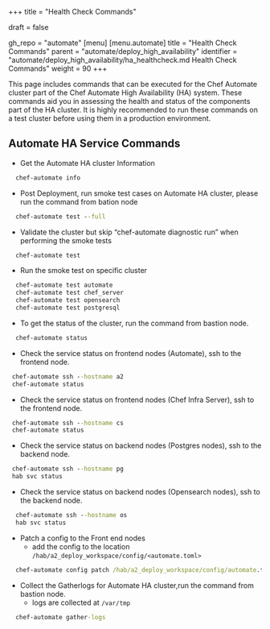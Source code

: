 +++
title = "Health Check Commands"

draft = false

gh_repo = "automate"
[menu]
  [menu.automate]
    title = "Health Check Commands"
    parent = "automate/deploy_high_availability"
    identifier = "automate/deploy_high_availability/ha_healthcheck.md Health Check Commands"
    weight = 90
+++

This page includes commands that can be executed for the Chef Automate cluster part of the Chef Automate High Availability (HA) system. These commands aid you in assessing the health and status of the components part of the HA cluster. It is highly recommended to run these commands on a test cluster before using them in a production environment.

## Automate HA Service Commands

- Get the Automate HA cluster Information 
```cmd
  chef-automate info 
```

- Post Deployment, run smoke test cases on Automate HA cluster, please run the command from bation node

```cmd
  chef-automate test --full 
```

- Validate the cluster but skip “chef-automate diagnostic run” when performing the smoke tests

```cmd
  chef-automate test  
```

- Run the smoke test on specific cluster 
```cmd
  chef-automate test automate
  chef-automate test chef_server
  chef-automate test opensearch
  chef-automate test postgresql 
```


- To get the status of the cluster, run the command from bastion node. 

```cmd
  chef-automate status 
```

- Check the service status on frontend nodes (Automate), ssh to the frontend node.
 ```cmd 
  chef-automate ssh --hostname a2
  chef-automate status
```

- Check the service status on frontend nodes (Chef Infra Server), ssh to the frontend node.
 ```cmd 
  chef-automate ssh --hostname cs
  chef-automate status
```

- Check the service status on backend nodes (Postgres nodes), ssh to the backend node.
 ```cmd 
  chef-automate ssh --hostname pg
  hab svc status
```

- Check the service status on backend nodes (Opensearch nodes), ssh to the backend node.
```cmd 
  chef-automate ssh --hostname os
  hab svc status
```

- Patch a config to the Front end nodes 
  - add the config to the location `/hab/a2_deploy_workspace/config/<automate.toml>`
``` cmd
  chef-automate config patch /hab/a2_deploy_workspace/config/automate.toml
```

- Collect the Gatherlogs for Automate HA cluster,run the command from bastion node.  
    - logs are collected at `/var/tmp`
```cmd
  chef-automate gather-logs
```
